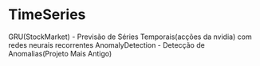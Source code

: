 # TimeSeries
GRU(StockMarket) - Previsão de Séries Temporais(acções da nvidia) com redes neurais recorrentes
AnomalyDetection - Detecção de Anomalias(Projeto Mais Antigo) 
